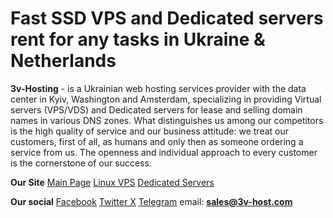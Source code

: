 # Fast SSD VPS and Dedicated servers rent for any tasks in Ukraine &amp; Netherlands

**3v-Hosting** - is a Ukrainian web hosting services provider with the data center in Kyiv, Washington and Amsterdam, specializing in providing Virtual servers (VPS/VDS) and Dedicated servers for lease and selling domain names in various DNS zones. What distinguishes us among our competitors is the high quality of service and our business attitude: we treat our customers, first of all, as humans and only then as someone ordering a service from us. The openness and individual approach to every customer is the cornerstone of our success.

**Our Site**
[Main Page](https://3v-host.com/)
[Linux VPS](https://3v-host.com/hosting/vps/)
[Dedicated Servers](https://3v-host.com/hosting/dedicated/)

**Our social**
[Facebook](https://www.facebook.com/Hosting3v/)
[Twitter X](https://twitter.com/3v_hosting) 
[Telegram](https://t.me/vvvHosting)
email: **sales@3v-host.com**
